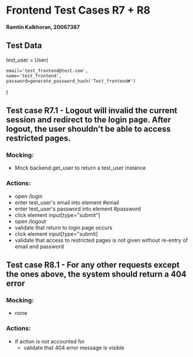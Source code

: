 # Frontend Test Cases R7 + R8

#### Ramtin Kalkhoran, 20067387

## Test Data
test_user = User(

    email='test_frontend@test.com',
    name='test_frontend',
    password=generate_password_hash('Test_frontend#')
)


## Test case R7.1 - Logout will invalid the current session and redirect to the login page. After logout, the user shouldn't be able to access restricted pages.
### Mocking:

* Mock backend.get_user to return a test_user instance

### Actions:

* open /login
* enter test_user's email into element #email
* enter test_user's password into element #password
* click element input[type="submit"]
* open /logout 
* validate that return to login page occurs
* click element input[type="submit]
* validate that access to restricted pages is not given without re-entry of email and password 


## Test case R8.1 - For any other requests except the ones above, the system should return a 404 error
### Mocking:
* none

### Actions:

* if action is not accounted for
    * validate that 404 error message is visible